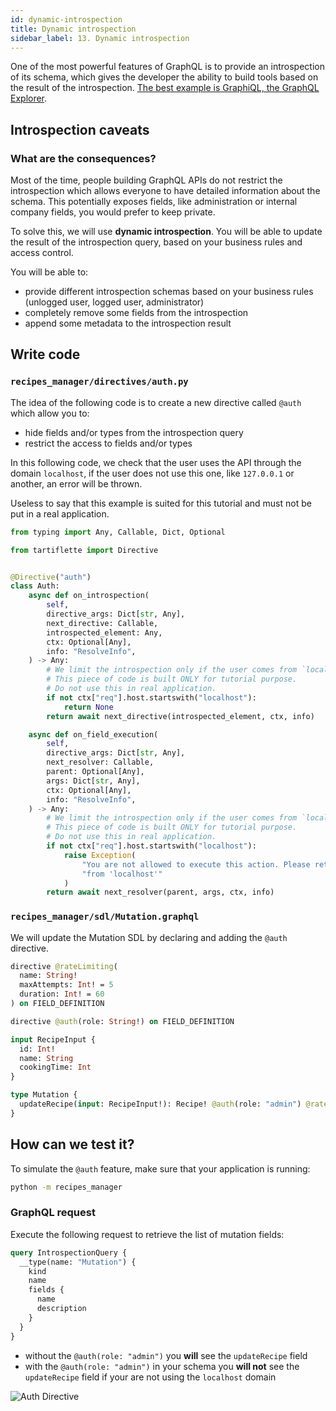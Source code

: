 ```yaml
---
id: dynamic-introspection
title: Dynamic introspection
sidebar_label: 13. Dynamic introspection
---
```


One of the most powerful features of GraphQL is to provide an introspection of its schema, which gives the developer the ability to build tools based on the result of the introspection. [The best example is GraphiQL, the GraphQL Explorer](https://github.com/graphql/graphiql).

## Introspection caveats

### What are the consequences?

Most of the time, people building GraphQL APIs do not restrict the introspection which allows everyone to have detailed information about the schema. This potentially exposes fields, like administration or internal company fields, you would prefer to keep private.

To solve this, we will use **dynamic introspection**. You will be able to update the result of the introspection query, based on your business rules and access control.

You will be able to:
* provide different introspection schemas based on your business rules (unlogged user, logged user, administrator)
* completely remove some fields from the introspection
* append some metadata to the introspection result

## Write code

### `recipes_manager/directives/auth.py`

The idea of the following code is to create a new directive called `@auth` which allow you to:
* hide fields and/or types from the introspection query
* restrict the access to fields and/or types

In this following code, we check that the user uses the API through the domain `localhost`, if the user does not use this one, like `127.0.0.1` or another, an error will be thrown.

Useless to say that this example is suited for this tutorial and must not be put in a real application.

```python
from typing import Any, Callable, Dict, Optional

from tartiflette import Directive


@Directive("auth")
class Auth:
    async def on_introspection(
        self,
        directive_args: Dict[str, Any],
        next_directive: Callable,
        introspected_element: Any,
        ctx: Optional[Any],
        info: "ResolveInfo",
    ) -> Any:
        # We limit the introspection only if the user comes from `localhost`.
        # This piece of code is built ONLY for tutorial purpose.
        # Do not use this in real application.
        if not ctx["req"].host.startswith("localhost"):
            return None
        return await next_directive(introspected_element, ctx, info)

    async def on_field_execution(
        self,
        directive_args: Dict[str, Any],
        next_resolver: Callable,
        parent: Optional[Any],
        args: Dict[str, Any],
        ctx: Optional[Any],
        info: "ResolveInfo",
    ) -> Any:
        # We limit the introspection only if the user comes from `localhost`.
        # This piece of code is built ONLY for tutorial purpose.
        # Do not use this in real application.
        if not ctx["req"].host.startswith("localhost"):
            raise Exception(
                "You are not allowed to execute this action. Please retry "
                "from 'localhost'"
            )
        return await next_resolver(parent, args, ctx, info)
```

### `recipes_manager/sdl/Mutation.graphql`

We will update the Mutation SDL by declaring and adding the `@auth` directive.

```graphql
directive @rateLimiting(
  name: String!
  maxAttempts: Int! = 5
  duration: Int! = 60
) on FIELD_DEFINITION

directive @auth(role: String!) on FIELD_DEFINITION

input RecipeInput {
  id: Int!
  name: String
  cookingTime: Int
}

type Mutation {
  updateRecipe(input: RecipeInput!): Recipe! @auth(role: "admin") @rateLimiting(name: "update_recipe")
}
```

## How can we test it?

To simulate the `@auth` feature, make sure that your application is running:

```bash
python -m recipes_manager
```

### GraphQL request

Execute the following request to retrieve the list of mutation fields:

```graphql
query IntrospectionQuery {
  __type(name: "Mutation") {
    kind
    name
    fields {
      name
      description
    }
  }
}
```

* without the `@auth(role: "admin")` you **will** see the `updateRecipe` field
* with the `@auth(role: "admin")` in your schema you **will not** see the `updateRecipe` field if your are not using the `localhost` domain

![Auth Directive](/docs/assets/auth-directive.gif)
